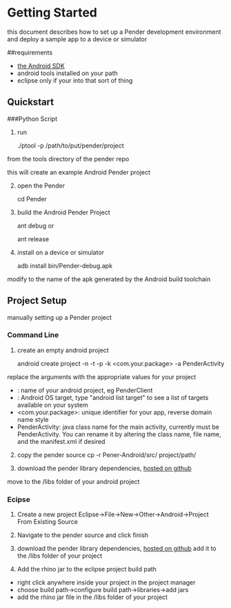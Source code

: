 # Getting Started
this document describes how to set up a Pender development environment and deploy a sample app to a device or simulator

##requirements 
- [the Android SDK](http://developer.android.com/sdk/index.html)
- android tools installed on your path
- eclipse
only if your into that sort of thing

## Quickstart
###Python Script

1. run

    ./ptool -p /path/to/put/pender/project

from the tools directory of the pender repo

this will create an example Android Pender project 

2. open the Pender 

    cd Pender

3. build the Android Pender Project

    ant debug
or

    ant release

4. install on a device or simulator

    adb install bin/Pender-debug.apk

modify to the name of the apk generated by the Android build toolchain
 
## Project Setup

manually setting up a Pender project

### Command Line

1. create an empty android project

    android create project -n <ProjectName> -t <TargetID> -p <ProjectPath> -k <com.your.package> -a PenderActivity

replace the arguments with the appropriate values for your project
* <ProjectName>: name of your android project, eg PenderClient
* <TargetID>: Android OS target, type "android list target" to see a list of targets available on your system
* <com.your.package>: unique identifier for your app, reverse domain name style
* PenderActivity: java class name for the main activity, currently must be PenderActivity. You can rename it by altering the class name, file name, and the manifest.xml if desired

2. copy the pender source
    cp -r Pener-Android/src/ project/path/

3. download the pender library dependencies, [hosted on github](https://github.com/downloads/lorinbeer/pender-android/rhino1_7R2.jar)

move to the /libs folder of your android project

### Ecipse

1. Create a new project
Eclipse->File->New->Other->Android->Project From Existing Source

2. Navigate to the pender source
and click finish

3. download the pender library dependencies, [hosted on github](https://github.com/downloads/lorinbeer/pender-android/rhino1_7R2.jar)
add it to the /libs folder of your project

4. Add the rhino jar to the eclipse project build path
- right click anywhere inside your project in the project manager
- choose build path->configure build path->libraries->add jars
- add the rhino jar file in the /libs folder of your project
